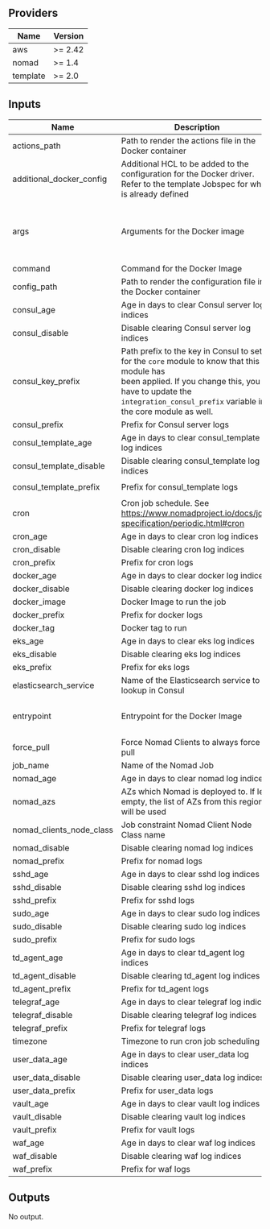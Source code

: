 ## Providers

| Name | Version |
|------|---------|
| aws | >= 2.42 |
| nomad | >= 1.4 |
| template | >= 2.0 |

## Inputs

| Name | Description | Type | Default | Required |
|------|-------------|------|---------|:-----:|
| actions\_path | Path to render the actions file in the Docker container | `string` | `"/config/actions.yml"` | no |
| additional\_docker\_config | Additional HCL to be added to the configuration for the Docker driver. Refer to the template Jobspec for what is already defined | `string` | `""` | no |
| args | Arguments for the Docker image | `list` | <pre>[<br>  "--config",<br>  "/config/config.yml",<br>  "/config/actions.yml"<br>]<br></pre> | no |
| command | Command for the Docker Image | `string` | `""` | no |
| config\_path | Path to render the configuration file in the Docker container | `string` | `"/config/config.yml"` | no |
| consul\_age | Age in days to clear Consul server log indices | `number` | `90` | no |
| consul\_disable | Disable clearing Consul server log indices | `bool` | `false` | no |
| consul\_key\_prefix | Path prefix to the key in Consul to set for the `core` module to know that this module has<br>        been applied. If you change this, you have to update the<br>        `integration_consul_prefix` variable in the core module as well. | `string` | `"terraform/"` | no |
| consul\_prefix | Prefix for Consul server logs | `string` | `"services.consul."` | no |
| consul\_template\_age | Age in days to clear consul\_template log indices | `number` | `90` | no |
| consul\_template\_disable | Disable clearing consul\_template log indices | `bool` | `false` | no |
| consul\_template\_prefix | Prefix for consul\_template logs | `string` | `"services.consul-template."` | no |
| cron | Cron job schedule. See https://www.nomadproject.io/docs/job-specification/periodic.html#cron | `string` | `"@weekly"` | no |
| cron\_age | Age in days to clear cron log indices | `number` | `90` | no |
| cron\_disable | Disable clearing cron log indices | `bool` | `false` | no |
| cron\_prefix | Prefix for cron logs | `string` | `"system.cron."` | no |
| docker\_age | Age in days to clear docker log indices | `number` | `90` | no |
| docker\_disable | Disable clearing docker log indices | `bool` | `false` | no |
| docker\_image | Docker Image to run the job | `any` | n/a | yes |
| docker\_prefix | Prefix for docker logs | `string` | `"docker."` | no |
| docker\_tag | Docker tag to run | `string` | `"latest"` | no |
| eks\_age | Age in days to clear eks log indices | `number` | `90` | no |
| eks\_disable | Disable clearing eks log indices | `bool` | `false` | no |
| eks\_prefix | Prefix for eks logs | `string` | `"system.eks"` | no |
| elasticsearch\_service | Name of the Elasticsearch service to lookup in Consul | `string` | `"elasticsearch"` | no |
| entrypoint | Entrypoint for the Docker Image | `list` | <pre>[<br>  "/curator/curator"<br>]<br></pre> | no |
| force\_pull | Force Nomad Clients to always force pull | `string` | `"false"` | no |
| job\_name | Name of the Nomad Job | `string` | `"curator"` | no |
| nomad\_age | Age in days to clear nomad log indices | `number` | `90` | no |
| nomad\_azs | AZs which Nomad is deployed to. If left empty, the list of AZs from this region will be used | `list(string)` | `[]` | no |
| nomad\_clients\_node\_class | Job constraint Nomad Client Node Class name | `any` | n/a | yes |
| nomad\_disable | Disable clearing nomad log indices | `bool` | `false` | no |
| nomad\_prefix | Prefix for nomad logs | `string` | `"services.nomad."` | no |
| sshd\_age | Age in days to clear sshd log indices | `number` | `90` | no |
| sshd\_disable | Disable clearing sshd log indices | `bool` | `false` | no |
| sshd\_prefix | Prefix for sshd logs | `string` | `"system.sshd."` | no |
| sudo\_age | Age in days to clear sudo log indices | `number` | `90` | no |
| sudo\_disable | Disable clearing sudo log indices | `bool` | `false` | no |
| sudo\_prefix | Prefix for sudo logs | `string` | `"system.sudo."` | no |
| td\_agent\_age | Age in days to clear td\_agent log indices | `number` | `90` | no |
| td\_agent\_disable | Disable clearing td\_agent log indices | `bool` | `false` | no |
| td\_agent\_prefix | Prefix for td\_agent logs | `string` | `"system.td-agent."` | no |
| telegraf\_age | Age in days to clear telegraf log indices | `number` | `90` | no |
| telegraf\_disable | Disable clearing telegraf log indices | `bool` | `false` | no |
| telegraf\_prefix | Prefix for telegraf logs | `string` | `"system.telegraf."` | no |
| timezone | Timezone to run cron job scheduling | `string` | `"Asia/Singapore"` | no |
| user\_data\_age | Age in days to clear user\_data log indices | `number` | `90` | no |
| user\_data\_disable | Disable clearing user\_data log indices | `bool` | `false` | no |
| user\_data\_prefix | Prefix for user\_data logs | `string` | `"system.user_data."` | no |
| vault\_age | Age in days to clear vault log indices | `number` | `90` | no |
| vault\_disable | Disable clearing vault log indices | `bool` | `false` | no |
| vault\_prefix | Prefix for vault logs | `string` | `"services.vault."` | no |
| waf\_age | Age in days to clear waf log indices | `number` | `90` | no |
| waf\_disable | Disable clearing waf log indices | `bool` | `false` | no |
| waf\_prefix | Prefix for waf logs | `string` | `"system.waf"` | no |

## Outputs

No output.

